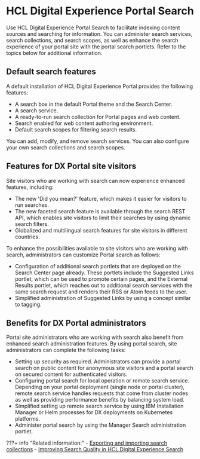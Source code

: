 # HCL Digital Experience Portal Search

Use HCL Digital Experience Portal Search to facilitate indexing content sources and searching for information. You can administer search services, search collections, and search scopes, as well as enhance the search experience of your portal site with the portal search portlets. Refer to the topics below for additional information.

## Default search features

A default installation of HCL Digital Experience Portal provides the following features:

-   A search box in the default Portal theme and the Search Center.
-   A search service.
-   A ready-to-run search collection for Portal pages and web content.
-   Search enabled for web content authoring environment.
-   Default search scopes for filtering search results.

You can add, modify, and remove search services. You can also configure your own search collections and search scopes.

## Features for DX Portal site visitors

Site visitors who are working with search can now experience enhanced features, including:

-   The new 'Did you mean?' feature, which makes it easier for visitors to run searches.
-   The new faceted search feature is available through the search REST API, which enables site visitors to limit their searches by using dynamic search filters.
-   Globalized and multilingual search features for site visitors in different countries.

To enhance the possibilities available to site visitors who are working with search, administrators can customize Portal search as follows:

-   Configuration of additional search portlets that are deployed on the Search Center page already. These portlets include the Suggested Links portlet, which can be used to promote certain pages, and the External Results portlet, which reaches out to additional search services with the same search request and renders their RSS or Atom feeds to the user.
-   Simplified administration of Suggested Links by using a concept similar to tagging.

## Benefits for DX Portal administrators

Portal site administrators who are working with search also benefit from enhanced search administration features. By using portal search, site administrators can complete the following tasks:

-   Setting up security as required. Administrators can provide a portal search on public content for anonymous site visitors and a portal search on secured content for authenticated visitors.
-   Configuring portal search for local operation or remote search service. Depending on your portal deployment \(single node or portal cluster\), remote search service handles requests that come from cluster nodes as well as providing performance benefits by balancing system load.
-   Simplified setting up remote search service by using IBM Installation Manager or Helm processes for DX deployments on Kubernetes platforms.
-   Administer portal search by using the Manager Search administration portlet.

<!--
-   **[Portlets for working with Search](../admin-system/srrsrchportletslist.md)**  
Get an overview of the portal search portlets.
-   **[Administering Portal Search](../admin-system/srtadmsrch.md)**  
You can administer and configure many details for Portal Search.
-   **[Hints and tips for using Portal Search](../admin-system/srrhinttips.md)**  
View some useful tips for using Portal Search.
-   **[The portal site search collection fails](../admin-system/srrhinttips_crt_scoll_fails.md)**  
Creating the portal site search collection can fail due to a file path length restriction.
-   **[Portal Search trace and log files](../admin-system/srrlogtrac.md)**  
Portal Search provides logging and tracing so that you can get additional information for resolving possible problems. -->


???+ info "Related information:"
    - [Exporting and importing search collections](../../search/portal_search/administer_portal_search/setup_search_collections/srtexpimp.md)
    - [Improving Search Quality in HCL Digital Experience Search](https://support.hcltechsw.com/csm?id=kb_article&sysparm_article=KB0076375)


